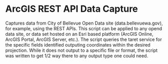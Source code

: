 # ArcGIS REST API Data Capture
Captures data from City of Bellevue Open Data site (data.bellevuewa.gov), for example, using the REST APIs. This script can be applied to any opend data site, or data set hosted on an Esri based platform (ArcGIS Online, ArcGIS Portal, ArcGIS Server, etc.). The script queries the taret service for the specific fields identified outputing coordinates within the desired projection. While it does not output to a specific file or format, the script was written to get 1/2 way there to any output type one could need.
